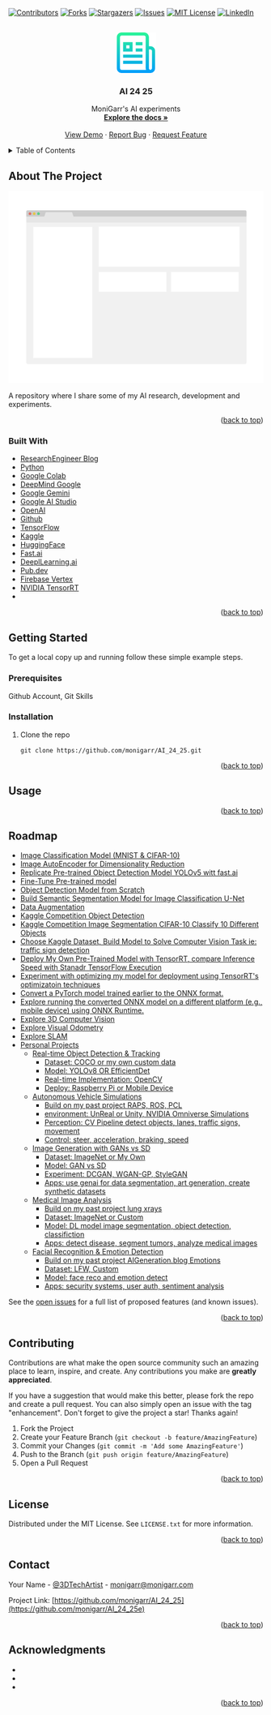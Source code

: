 <div id="top"></div>
<!--
*** Thanks for checking out the Best-README-Template. If you have a suggestion
*** that would make this better, please fork the repo and create a pull request
*** or simply open an issue with the tag "enhancement".
*** Don't forget to give the project a star!
*** Thanks again! Now go create something AMAZING! :D
-->



<!-- PROJECT SHIELDS -->
<!--
*** I'm using markdown "reference style" links for readability.
*** Reference links are enclosed in brackets [ ] instead of parentheses ( ).
*** See the bottom of this document for the declaration of the reference variables
*** for contributors-url, forks-url, etc. This is an optional, concise syntax you may use.
*** https://www.markdownguide.org/basic-syntax/#reference-style-links
-->
[![Contributors][contributors-shield]][contributors-url]
[![Forks][forks-shield]][forks-url]
[![Stargazers][stars-shield]][stars-url]
[![Issues][issues-shield]][issues-url]
[![MIT License][license-shield]][license-url]
[![LinkedIn][linkedin-shield]][linkedin-url]



<!-- PROJECT LOGO -->
<br />
<div align="center">
  <a href="https://github.com/monigarr/AI_24_25">
    <img src="images/logo.png" alt="Logo" width="80" height="80">
  </a>

<h3 align="center">AI 24 25</h3>

  <p align="center">
    MoniGarr's AI experiments
    <br />
    <a href="https://github.com/monigarr/AI_24_25"><strong>Explore the docs »</strong></a>
    <br />
    <br />
    <a href="https://github.com/monigarr/AI_24_25">View Demo</a>
    ·
    <a href="https://github.com/monigarr/AI_24_25/issues">Report Bug</a>
    ·
    <a href="https://github.com/monigarr/AI_24_25/issues">Request Feature</a>
  </p>
</div>



<!-- TABLE OF CONTENTS -->
<details>
  <summary>Table of Contents</summary>
  <ol>
    <li>
      <a href="#about-the-project">About The Project</a>
      <ul>
        <li><a href="#built-with">Built With</a></li>
      </ul>
    </li>
    <li>
      <a href="#getting-started">Getting Started</a>
      <ul>
        <li><a href="#prerequisites">Prerequisites</a></li>
        <li><a href="#installation">Installation</a></li>
      </ul>
    </li>
    <li><a href="#usage">Usage</a></li>
    <li><a href="#roadmap">Roadmap</a></li>
    <li><a href="#contributing">Contributing</a></li>
    <li><a href="#license">License</a></li>
    <li><a href="#contact">Contact</a></li>
    <li><a href="#acknowledgments">Acknowledgments</a></li>
  </ol>
</details>



<!-- ABOUT THE PROJECT -->
## About The Project

[![Product Name Screen Shot][product-screenshot]](https://example.com)

A repository where I share some of my AI research, development and experiments.

<p align="right">(<a href="#top">back to top</a>)</p>



### Built With

* [ResearchEngineer Blog](https://researchengineer.wordpress.com)
* [Python](https://python.org/)
* [Google Colab](https://colab.research.google.com)
* [DeepMind Google](https://deepmind.google/)
* [Google Gemini](https://www.gemini.com/)
* [Google AI Studio](https://aistudio.google.com/)
* [OpenAI](https://www.openai.com/)
* [Github](https://www.github.com)
* [TensorFlow](https://www.tensorflow.org)
* [Kaggle](https://www.kaggle.com)
* [HuggingFace](https://www.huggingface.io)
* [Fast.ai](https://www.fast.ai)
* [DeeplLearning.ai](https://www.deeplearning.ai/)
* [Pub.dev](https://www.pub.dev/)
* [Firebase Vertex](https://firebase.google.com/docs/vertex-ai)
* [NVIDIA TensorRT](https://developer.nvidia.com/tensorrt)
* []()


<p align="right">(<a href="#top">back to top</a>)</p>



<!-- GETTING STARTED -->
## Getting Started

To get a local copy up and running follow these simple example steps.

### Prerequisites

Github Account, Git Skills

### Installation

1. Clone the repo
   ```
   git clone https://github.com/monigarr/AI_24_25.git
   ```

<p align="right">(<a href="#top">back to top</a>)</p>



<!-- USAGE EXAMPLES -->
## Usage


<p align="right">(<a href="#top">back to top</a>)</p>



<!-- ROADMAP -->
## Roadmap

- [Image Classification Model (MNIST & CIFAR-10)](https://researchengineer.wordpress.com/2024/11/29/week-1-2-foundational-deep-learning-for-computer-vision/)
- [Image AutoEncoder for Dimensionality Reduction]()
- [Replicate Pre-trained Object Detection Model YOLOv5 witt fast.ai](https://researchengineer.wordpress.com/2024/11/29/week-1-2-foundational-deep-learning-for-computer-vision/)
- [Fine-Tune Pre-trained model]()
- [Object Detection Model from Scratch]()
- [Build Semantic Segmentation Model for Image Classification U-Net]()
- [Data Augmentation](https://researchengineer.wordpress.com/2024/11/30/week-3-4-deep-dive-into-computer-vision-techniques/)
- [Kaggle Competition Object Detection]()
- [Kaggle Competition Image Segmentation CIFAR-10 Classify 10 Different Objects]()
- [Choose Kaggle Dataset, Build Model to Solve Computer Vision Task ie: traffic sign detection]()
- [Deploy My Own Pre-Trained Model with TensorRT, compare Inference Speed with Stanadr TensorFlow Execution]()
- [Experiment with optimizing my model for deployment using TensorRT's optimizatoin techniques]()
- [Convert a PyTorch model trained earlier to the ONNX format.]()
- [Explore running the converted ONNX model on a different platform (e.g., mobile device) using ONNX Runtime.]()
- [Explore 3D Computer Vision]()
- [Explore Visual Odometry]()
- [Explore SLAM]()
- [Personal Projects]()
  - [Real-time Object Detection & Tracking]()
      - [Dataset: COCO or my own custom data]()
      - [Model: YOLOv8 OR EfficientDet]()
      - [Real-time Implementation: OpenCV ]()
      - [Deploy: Raspberry Pi or Mobile Device]()
  - [Autonomous Vehicle Simulations]()
      - [Build on my past project RAPS, ROS, PCL]()
      - [environment: UnReal or Unity, NVIDIA Omniverse Simulations]()
      - [Perception: CV Pipeline detect objects, lanes, traffic signs, movement]()
      - [Control: steer, acceleration, braking, speed]()
  - [Image Generation with GANs vs SD](https://aiarts.medium.com/)
      - [Dataset: ImageNet or My Own]()
      - [Model: GAN vs SD]()
      - [Experiment: DCGAN, WGAN-GP, StyleGAN]()
      - [Apps: use genai for data segmentation, art generation, create synthetic datasets]()
  - [Medical Image Analysis]()
      - [Build on my past project lung xrays]()
      - [Dataset: ImageNet or Custom]()
      - [Model: DL model image segmentation, object detection, classifiction]()
      - [Apps: detect disease, segment tumors, analyze medical images]()
  - [Facial Recognition & Emotion Detection]()
      - [Build on my past project AIGeneration.blog Emotions](https://www.aigeneration.blog)
      - [Dataset: LFW, Custom]()
      - [Model: face reco and emotion detect]()
      - [Apps: security systems, user auth, sentiment analysis]()


See the [open issues](https://github.com/monigarr/AI_24_25/issues) for a full list of proposed features (and known issues).

<p align="right">(<a href="#top">back to top</a>)</p>



<!-- CONTRIBUTING -->
## Contributing

Contributions are what make the open source community such an amazing place to learn, inspire, and create. Any contributions you make are **greatly appreciated**.

If you have a suggestion that would make this better, please fork the repo and create a pull request. You can also simply open an issue with the tag "enhancement".
Don't forget to give the project a star! Thanks again!

1. Fork the Project
2. Create your Feature Branch (`git checkout -b feature/AmazingFeature`)
3. Commit your Changes (`git commit -m 'Add some AmazingFeature'`)
4. Push to the Branch (`git push origin feature/AmazingFeature`)
5. Open a Pull Request

<p align="right">(<a href="#top">back to top</a>)</p>



<!-- LICENSE -->
## License

Distributed under the MIT License. See `LICENSE.txt` for more information.

<p align="right">(<a href="#top">back to top</a>)</p>



<!-- CONTACT -->
## Contact

Your Name - [@3DTechArtist](https://x.com/3DTechArtist) - monigarr@monigarr.com

Project Link: [https://github.com/monigarr/AI_24_25](https://github.com/monigarr/AI_24_25e)

<p align="right">(<a href="#top">back to top</a>)</p>



<!-- ACKNOWLEDGMENTS -->
## Acknowledgments

* []()
* []()
* []()

<p align="right">(<a href="#top">back to top</a>)</p>



<!-- MARKDOWN LINKS & IMAGES -->
<!-- https://www.markdownguide.org/basic-syntax/#reference-style-links -->
[contributors-shield]: https://img.shields.io/github/contributors/monigarr/AI_24_25.svg?style=for-the-badge
[contributors-url]: https://github.com/monigarr/AI_24_25/graphs/contributors
[forks-shield]: https://img.shields.io/github/forks/monigarr/AI_24_25.svg?style=for-the-badge
[forks-url]: https://github.com/monigarr/AI_24_25/network/members
[stars-shield]: https://img.shields.io/github/stars/monigarr/AI_24_25.svg?style=for-the-badge
[stars-url]: https://github.com/monigarr/AI_24_25/stargazers
[issues-shield]: https://img.shields.io/github/issues/monigarr/AI_24_25.svg?style=for-the-badge
[issues-url]: https://github.com/monigarr/AI_24_25/issues
[license-shield]: https://img.shields.io/github/license/monigarr/AI_24_25.svg?style=for-the-badge
[license-url]: https://github.com/monigarr/AI_24_25/blob/master/LICENSE.txt
[linkedin-shield]: https://img.shields.io/badge/-LinkedIn-black.svg?style=for-the-badge&logo=linkedin&colorB=555
[linkedin-url]: https://linkedin.com/in/3dtechartist
[product-screenshot]: images/screenshot.png
